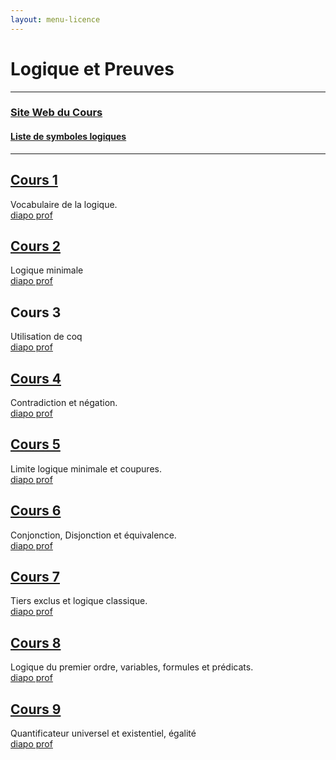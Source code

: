 ```yaml
---
layout: menu-licence
---
```


# Logique et Preuves

---

### [Site Web du Cours](https://www.labri.fr/perso/duchon/Enseignements/L-et-P/)  

#### [Liste de symboles logiques](https://fr.wikipedia.org/wiki/Liste_de_symboles_logiques)

<!-- https://www.codecogs.com/latex/eqneditor.php -->
<!-- https://www.tuhh.de/MathJax/test/sample-dynamic.html -->

---

## [Cours 1](cours-1)
Vocabulaire de la logique.  
[diapo prof](https://moodle1.u-bordeaux.fr/pluginfile.php/750988/mod_resource/content/1/cours1.pdf)

## [Cours 2](cours-2)
Logique minimale  
[diapo prof](https://moodle1.u-bordeaux.fr/pluginfile.php/779143/mod_resource/content/1/cours2.pdf)

## Cours 3
Utilisation de coq  
[diapo prof](https://moodle1.u-bordeaux.fr/pluginfile.php/804022/mod_resource/content/1/cours3.pdf)

## [Cours 4](cours-4)
Contradiction et négation.  
[diapo prof](https://moodle1.u-bordeaux.fr/pluginfile.php/815764/mod_resource/content/1/cours4.pdf)

## [Cours 5](cours-5)
Limite logique minimale et coupures.  
[diapo prof](https://moodle1.u-bordeaux.fr/pluginfile.php/843754/mod_resource/content/1/cours5.pdf)

## [Cours 6](cours-6)
Conjonction,  Disjonction et équivalence.  
[diapo prof](https://moodle1.u-bordeaux.fr/pluginfile.php/847390/mod_resource/content/2/cours6.pdf)

## [Cours 7](cours-7)
Tiers exclus et logique classique.  
[diapo prof](https://moodle1.u-bordeaux.fr/pluginfile.php/865066/mod_resource/content/1/cours7annote.pdf)

## [Cours 8](cours-8)
Logique du premier ordre, variables, formules et prédicats.  
[diapo prof](https://moodle1.u-bordeaux.fr/pluginfile.php/901339/mod_resource/content/1/cours8.pdf)

## [Cours 9](cours-9)
Quantificateur universel et existentiel, égalité  
[diapo prof](https://moodle1.u-bordeaux.fr/pluginfile.php/914446/mod_resource/content/1/cours9_annote.pdf)

